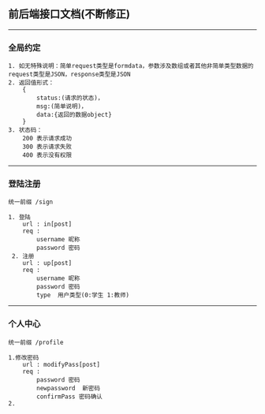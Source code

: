 ## 前后端接口文档(不断修正)
---
### 全局约定
    1. 如无特殊说明：简单request类型是formdata，参数涉及数组或者其他非简单类型数据的request类型是JSON，response类型是JSON
    2. 返回值形式：
        {
            status:(请求的状态)，
            msg:(简单说明)，
            data:{返回的数据object}
        }
    3. 状态码： 
        200 表示请求成功
        300 表示请求失败
        400 表示没有权限
---
### 登陆注册
    统一前缀 /sign

    1. 登陆
        url : in[post]
        req : 
            username 昵称
            password 密码
     2. 注册
        url : up[post]
        req : 
            username 昵称
            password 密码
            type  用户类型(0:学生 1:教师)
---
### 个人中心
    统一前缀 /profile

    1.修改密码
        url : modifyPass[post]
        req :
            password 密码
            newpassword  新密码
            confirmPass 密码确认
    2.
   
           

